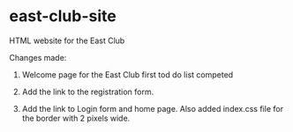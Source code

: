 # east-club-site
HTML website for the East Club

Changes made:

1. Welcome page for the East Club first tod do list competed

2. Add the link to the registration form.
3. Add the link to Login form and home page. Also added index.css file for the
border with 2 pixels wide.